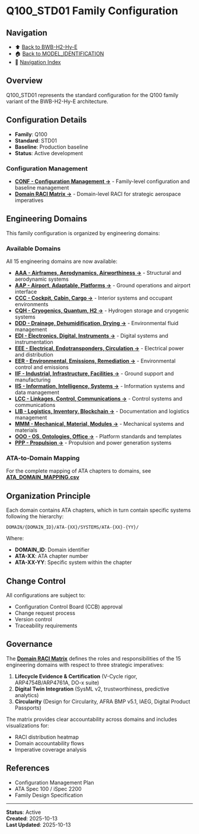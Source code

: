 # Q100_STD01 Family Configuration

## Navigation

- ⬆️ [Back to BWB-H2-Hy-E](../../README.md)
- 🏠 [Back to MODEL_IDENTIFICATION](../../../../../README.md)
- 🧭 [Navigation Index](../../../../../NAVIGATION_INDEX.md)

## Overview

Q100_STD01 represents the standard configuration for the Q100 family variant of the BWB-H2-Hy-E architecture.

## Configuration Details

- **Family**: Q100
- **Standard**: STD01
- **Baseline**: Production baseline
- **Status**: Active development

### Configuration Management

- **[CONF - Configuration Management →](./CONF/README.md)** - Family-level configuration and baseline management
- **[Domain RACI Matrix →](./DOMAIN_RACI_MATRIX.md)** - Domain-level RACI for strategic aerospace imperatives

## Engineering Domains

This family configuration is organized by engineering domains:

### Available Domains

All 15 engineering domains are now available:

- **[AAA - Airframes, Aerodynamics, Airworthiness →](./DOMAIN/AAA-AIRFRAMES-AERODYNAMICS-AIRWORTHINESS/README.md)** - Structural and aerodynamic systems
- **[AAP - Airport, Adaptable, Platforms →](./DOMAIN/AAP-AIRPORT-ADAPTABLE-PLATFORMS/README.md)** - Ground operations and airport interface
- **[CCC - Cockpit, Cabin, Cargo →](./DOMAIN/CCC-COCKPIT-CABIN-CARGO/README.md)** - Interior systems and occupant environments
- **[CQH - Cryogenics, Quantum, H2 →](./DOMAIN/CQH-CRYOGENICS-QUANTUM-H2/README.md)** - Hydrogen storage and cryogenic systems
- **[DDD - Drainage, Dehumidification, Drying →](./DOMAIN/DDD-DRAINAGE-DEHUMIDIFICATION-DRYING/README.md)** - Environmental fluid management
- **[EDI - Electronics, Digital, Instruments →](./DOMAIN/EDI-ELECTRONICS-DIGITAL-INSTRUMENTS/README.md)** - Digital systems and instrumentation
- **[EEE - Electrical, Endotransponders, Circulation →](./DOMAIN/EEE-ELECTRICAL-ENDOTRANSPONDERS-CIRCULATION/README.md)** - Electrical power and distribution
- **[EER - Environmental, Emissions, Remediation →](./DOMAIN/EER-ENVIRONMENTAL-EMISSIONS-REMEDIATION/README.md)** - Environmental control and emissions
- **[IIF - Industrial, Infrastructure, Facilities →](./DOMAIN/IIF-INDUSTRIAL-INFRASTRUCTURE-FACILITIES/README.md)** - Ground support and manufacturing
- **[IIS - Information, Intelligence, Systems →](./DOMAIN/IIS-INFORMATION-INTELLIGENCE-SYSTEMS/README.md)** - Information systems and data management
- **[LCC - Linkages, Control, Communications →](./DOMAIN/LCC-LINKAGES-CONTROL-COMMUNICATIONS/README.md)** - Control systems and communications
- **[LIB - Logistics, Inventory, Blockchain →](./DOMAIN/LIB-LOGISTICS-INVENTORY-BLOCKCHAIN/README.md)** - Documentation and logistics management
- **[MMM - Mechanical, Material, Modules →](./DOMAIN/MMM-MECHANICAL-MATERIAL-MODULES/README.md)** - Mechanical systems and materials
- **[OOO - OS, Ontologies, Office →](./DOMAIN/OOO-OS-ONTOLOGIES-OFFICE/README.md)** - Platform standards and templates
- **[PPP - Propulsion →](./DOMAIN/PPP-PROPULSION/README.md)** - Propulsion and power generation systems

### ATA-to-Domain Mapping

For the complete mapping of ATA chapters to domains, see **[ATA_DOMAIN_MAPPING.csv](./DOMAIN/ATA_DOMAIN_MAPPING.csv)**

## Organization Principle

Each domain contains ATA chapters, which in turn contain specific systems following the hierarchy:

```
DOMAIN/{DOMAIN_ID}/ATA-{XX}/SYSTEMS/ATA-{XX}-{YY}/
```

Where:
- **DOMAIN_ID**: Domain identifier
- **ATA-XX**: ATA chapter number
- **ATA-XX-YY**: Specific system within the chapter

## Change Control

All configurations are subject to:
- Configuration Control Board (CCB) approval
- Change request process
- Version control
- Traceability requirements

## Governance

The **[Domain RACI Matrix](./DOMAIN_RACI_MATRIX.md)** defines the roles and responsibilities of the 15 engineering domains with respect to three strategic imperatives:

1. **Lifecycle Evidence & Certification** (V-Cycle rigor, ARP4754B/ARP4761A, DO-x suite)
2. **Digital Twin Integration** (SysML v2, trustworthiness, predictive analytics)
3. **Circularity** (Design for Circularity, AFRA BMP v5.1, IAEG, Digital Product Passports)

The matrix provides clear accountability across domains and includes visualizations for:
- RACI distribution heatmap
- Domain accountability flows
- Imperative coverage analysis

## References

- Configuration Management Plan
- ATA Spec 100 / iSpec 2200
- Family Design Specification

---

**Status**: Active  
**Created**: 2025-10-13  
**Last Updated**: 2025-10-13
